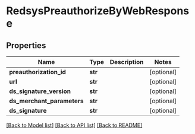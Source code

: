 # RedsysPreauthorizeByWebResponse

## Properties
Name | Type | Description | Notes
------------ | ------------- | ------------- | -------------
**preauthorization_id** | **str** |  | [optional] 
**url** | **str** |  | [optional] 
**ds_signature_version** | **str** |  | [optional] 
**ds_merchant_parameters** | **str** |  | [optional] 
**ds_signature** | **str** |  | [optional] 

[[Back to Model list]](../README.md#documentation-for-models) [[Back to API list]](../README.md#documentation-for-api-endpoints) [[Back to README]](../README.md)


